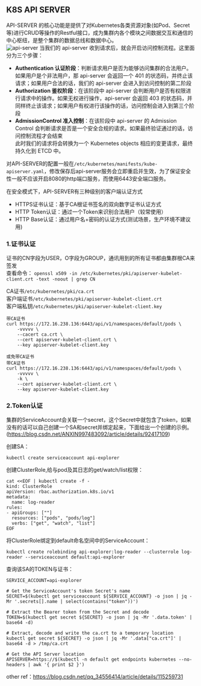 ## K8S API SERVER
API-SERVER 的核心功能是提供了对Kubernetes各类资源对象(如Pod、Secret等)进行CRUD等操作的Restful接口，成为集群内各个模块之间数据交互和通信的中心枢纽，是整个集群的数据总线和数据中心。  
![api-server](../api-server.png) 
当我们的 api-server 收到请求后，就会开启访问控制流程。这里面分为三个步骤：  

* **Authentication 认证阶段**：判断请求用户是否为能够访问集群的合法用户。如果用户是个非法用户，那 api-server 会返回一个 401 的状态码，并终止该请求；如果用户合法的话，我们的 api-server 会进入到访问控制的第二阶段 
* **Authorization 鉴权阶段**：在该阶段中 api-server 会判断用户是否有权限进行请求中的操作。如果无权进行操作，api-server 会返回 403 的状态码，并同样终止该请求；如果用户有权进行该操作的话，访问控制会进入到第三个阶段
* **AdmissionControl 准入控制**：在该阶段中 api-server 的 Admission Control 会判断请求是否是一个安全合规的请求。如果最终验证通过的话，访问控制流程才会结束  
此时我们的请求将会转换为一个 Kubernetes objects 相应的变更请求，最终持久化到 ETCD 中。 

对API-SERVER的配置一般在`/etc/kubernetes/manifests/kube-apiserver.yaml`，修改保存后api-server服务会立即重启并生效，为了保证安全性一般不应该开启8080的http端口服务，而使用6443安全端口服务。  

在安全模式下，API-SERVER有三种级别的客户端认证方式
* HTTPS证书认证：基于CA根证书签名的双向数字证书认证方式
* HTTP Token认证：通过一个Token来识别合法用户（较常使用）
* HTTP Base认证：通过用户名+密码的认证方式(测试场景，生产环境不建议用)

### 1.证书认证
证书的CN字段为USER，O字段为GROUP，通讯用到的所有证书都由集群根CA来签发  
查看命令：
```openssl x509 -in /etc/kubernetes/pki/apiserver-kubelet-client.crt -text -noout | grep CN```  

CA证书`/etc/kubernetes/pki/ca.crt`  
客户端证书`/etc/kubernetes/pki/apiserver-kubelet-client.crt`  
客户端私钥`/etc/kubernetes/pki/apiserver-kubelet-client.key`  

```
带CA证书
curl https://172.16.238.136:6443/api/v1/namespaces/default/pods \
    -vvvvv \
    --cacert ca.crt \
    --cert apiserver-kubelet-client.crt \
    --key apiserver-kubelet-client.key 

或免带CA证书
带CA证书
curl https://172.16.238.136:6443/api/v1/namespaces/default/pods \
    -vvvvv \
    -k \
    --cert apiserver-kubelet-client.crt \
    --key apiserver-kubelet-client.key 
```

### 2.Token认证
集群的ServiceAccount会关联一个secret，这个Secret中就包含了token，如果没有的话可以自己创建一个SA和secret并绑定起来，下面给出一个创建的示例。(https://blog.csdn.net/ANXIN997483092/article/details/92417109)

创建SA：  
```
kubectl create serviceaccount api-explorer
```

创建ClusterRole,给与pod及其日志的get/watch/list权限：  
```
cat <<EOF | kubectl create -f -
kind: ClusterRole
apiVersion: rbac.authorization.k8s.io/v1
metadata:
  name: log-reader
rules:
- apiGroups: [""] 
  resources: ["pods", "pods/log"]
  verbs: ["get", "watch", "list"]
EOF
```

将ClusterRole绑定到default命名空间中的ServiceAccount：  
```
kubectl create rolebinding api-explorer:log-reader --clusterrole log-reader --serviceaccount default:api-explorer
```

查询该SA的TOKEN与证书：  
```
SERVICE_ACCOUNT=api-explorer
 
# Get the ServiceAccount's token Secret's name
SECRET=$(kubectl get serviceaccount ${SERVICE_ACCOUNT} -o json | jq -Mr '.secrets[].name | select(contains("token"))')
 
# Extract the Bearer token from the Secret and decode
TOKEN=$(kubectl get secret ${SECRET} -o json | jq -Mr '.data.token' | base64 -d)
 
# Extract, decode and write the ca.crt to a temporary location
kubectl get secret ${SECRET} -o json | jq -Mr '.data["ca.crt"]' | base64 -d > /tmp/ca.crt
 
# Get the API Server location
APISERVER=https://$(kubectl -n default get endpoints kubernetes --no-headers | awk '{ print $2 }')
```

other ref：https://blog.csdn.net/qq_34556414/article/details/115259731


